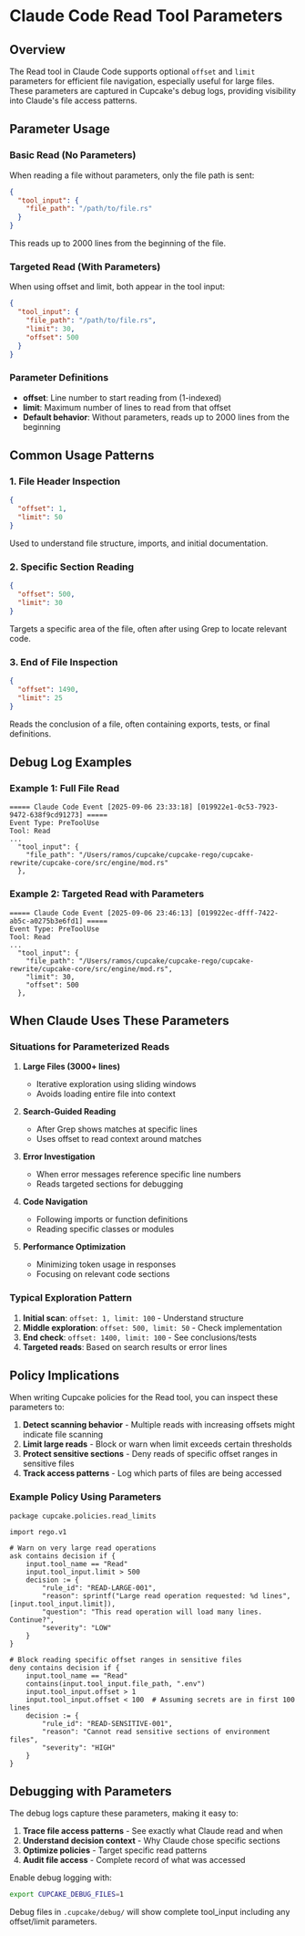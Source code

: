 # Claude Code Read Tool Parameters

## Overview

The Read tool in Claude Code supports optional `offset` and `limit` parameters for efficient file navigation, especially useful for large files. These parameters are captured in Cupcake's debug logs, providing visibility into Claude's file access patterns.

## Parameter Usage

### Basic Read (No Parameters)
When reading a file without parameters, only the file path is sent:
```json
{
  "tool_input": {
    "file_path": "/path/to/file.rs"
  }
}
```
This reads up to 2000 lines from the beginning of the file.

### Targeted Read (With Parameters)
When using offset and limit, both appear in the tool input:
```json
{
  "tool_input": {
    "file_path": "/path/to/file.rs",
    "limit": 30,
    "offset": 500
  }
}
```

### Parameter Definitions
- **offset**: Line number to start reading from (1-indexed)
- **limit**: Maximum number of lines to read from that offset
- **Default behavior**: Without parameters, reads up to 2000 lines from the beginning

## Common Usage Patterns

### 1. File Header Inspection
```json
{
  "offset": 1,
  "limit": 50
}
```
Used to understand file structure, imports, and initial documentation.

### 2. Specific Section Reading
```json
{
  "offset": 500,
  "limit": 30
}
```
Targets a specific area of the file, often after using Grep to locate relevant code.

### 3. End of File Inspection
```json
{
  "offset": 1490,
  "limit": 25
}
```
Reads the conclusion of a file, often containing exports, tests, or final definitions.

## Debug Log Examples

### Example 1: Full File Read
```
===== Claude Code Event [2025-09-06 23:33:18] [019922e1-0c53-7923-9472-638f9cd91273] =====
Event Type: PreToolUse
Tool: Read
...
  "tool_input": {
    "file_path": "/Users/ramos/cupcake/cupcake-rego/cupcake-rewrite/cupcake-core/src/engine/mod.rs"
  },
```

### Example 2: Targeted Read with Parameters
```
===== Claude Code Event [2025-09-06 23:46:13] [019922ec-dfff-7422-ab5c-a0275b3e6fd1] =====
Event Type: PreToolUse
Tool: Read
...
  "tool_input": {
    "file_path": "/Users/ramos/cupcake/cupcake-rego/cupcake-rewrite/cupcake-core/src/engine/mod.rs",
    "limit": 30,
    "offset": 500
  },
```

## When Claude Uses These Parameters

### Situations for Parameterized Reads

1. **Large Files (3000+ lines)**
   - Iterative exploration using sliding windows
   - Avoids loading entire file into context

2. **Search-Guided Reading**
   - After Grep shows matches at specific lines
   - Uses offset to read context around matches

3. **Error Investigation**
   - When error messages reference specific line numbers
   - Reads targeted sections for debugging

4. **Code Navigation**
   - Following imports or function definitions
   - Reading specific classes or modules

5. **Performance Optimization**
   - Minimizing token usage in responses
   - Focusing on relevant code sections

### Typical Exploration Pattern

1. **Initial scan**: `offset: 1, limit: 100` - Understand structure
2. **Middle exploration**: `offset: 500, limit: 50` - Check implementation
3. **End check**: `offset: 1400, limit: 100` - See conclusions/tests
4. **Targeted reads**: Based on search results or error lines

## Policy Implications

When writing Cupcake policies for the Read tool, you can inspect these parameters to:

1. **Detect scanning behavior** - Multiple reads with increasing offsets might indicate file scanning
2. **Limit large reads** - Block or warn when limit exceeds certain thresholds
3. **Protect sensitive sections** - Deny reads of specific offset ranges in sensitive files
4. **Track access patterns** - Log which parts of files are being accessed

### Example Policy Using Parameters

```rego
package cupcake.policies.read_limits

import rego.v1

# Warn on very large read operations
ask contains decision if {
    input.tool_name == "Read"
    input.tool_input.limit > 500
    decision := {
        "rule_id": "READ-LARGE-001",
        "reason": sprintf("Large read operation requested: %d lines", [input.tool_input.limit]),
        "question": "This read operation will load many lines. Continue?",
        "severity": "LOW"
    }
}

# Block reading specific offset ranges in sensitive files
deny contains decision if {
    input.tool_name == "Read"
    contains(input.tool_input.file_path, ".env")
    input.tool_input.offset > 1
    input.tool_input.offset < 100  # Assuming secrets are in first 100 lines
    decision := {
        "rule_id": "READ-SENSITIVE-001",
        "reason": "Cannot read sensitive sections of environment files",
        "severity": "HIGH"
    }
}
```

## Debugging with Parameters

The debug logs capture these parameters, making it easy to:

1. **Trace file access patterns** - See exactly what Claude read and when
2. **Understand decision context** - Why Claude chose specific sections
3. **Optimize policies** - Target specific read patterns
4. **Audit file access** - Complete record of what was accessed

Enable debug logging with:
```bash
export CUPCAKE_DEBUG_FILES=1
```

Debug files in `.cupcake/debug/` will show complete tool_input including any offset/limit parameters.